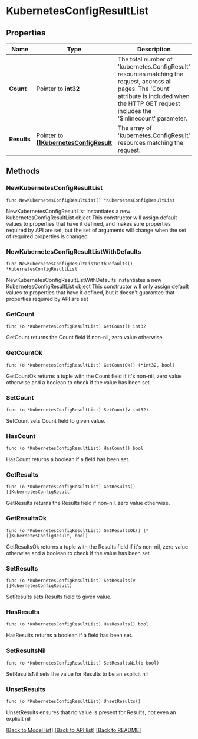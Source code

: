 # KubernetesConfigResultList

## Properties

Name | Type | Description | Notes
------------ | ------------- | ------------- | -------------
**Count** | Pointer to **int32** | The total number of &#39;kubernetes.ConfigResult&#39; resources matching the request, accross all pages. The &#39;Count&#39; attribute is included when the HTTP GET request includes the &#39;$inlinecount&#39; parameter. | [optional] 
**Results** | Pointer to [**[]KubernetesConfigResult**](KubernetesConfigResult.md) | The array of &#39;kubernetes.ConfigResult&#39; resources matching the request. | [optional] 

## Methods

### NewKubernetesConfigResultList

`func NewKubernetesConfigResultList() *KubernetesConfigResultList`

NewKubernetesConfigResultList instantiates a new KubernetesConfigResultList object
This constructor will assign default values to properties that have it defined,
and makes sure properties required by API are set, but the set of arguments
will change when the set of required properties is changed

### NewKubernetesConfigResultListWithDefaults

`func NewKubernetesConfigResultListWithDefaults() *KubernetesConfigResultList`

NewKubernetesConfigResultListWithDefaults instantiates a new KubernetesConfigResultList object
This constructor will only assign default values to properties that have it defined,
but it doesn't guarantee that properties required by API are set

### GetCount

`func (o *KubernetesConfigResultList) GetCount() int32`

GetCount returns the Count field if non-nil, zero value otherwise.

### GetCountOk

`func (o *KubernetesConfigResultList) GetCountOk() (*int32, bool)`

GetCountOk returns a tuple with the Count field if it's non-nil, zero value otherwise
and a boolean to check if the value has been set.

### SetCount

`func (o *KubernetesConfigResultList) SetCount(v int32)`

SetCount sets Count field to given value.

### HasCount

`func (o *KubernetesConfigResultList) HasCount() bool`

HasCount returns a boolean if a field has been set.

### GetResults

`func (o *KubernetesConfigResultList) GetResults() []KubernetesConfigResult`

GetResults returns the Results field if non-nil, zero value otherwise.

### GetResultsOk

`func (o *KubernetesConfigResultList) GetResultsOk() (*[]KubernetesConfigResult, bool)`

GetResultsOk returns a tuple with the Results field if it's non-nil, zero value otherwise
and a boolean to check if the value has been set.

### SetResults

`func (o *KubernetesConfigResultList) SetResults(v []KubernetesConfigResult)`

SetResults sets Results field to given value.

### HasResults

`func (o *KubernetesConfigResultList) HasResults() bool`

HasResults returns a boolean if a field has been set.

### SetResultsNil

`func (o *KubernetesConfigResultList) SetResultsNil(b bool)`

 SetResultsNil sets the value for Results to be an explicit nil

### UnsetResults
`func (o *KubernetesConfigResultList) UnsetResults()`

UnsetResults ensures that no value is present for Results, not even an explicit nil

[[Back to Model list]](../README.md#documentation-for-models) [[Back to API list]](../README.md#documentation-for-api-endpoints) [[Back to README]](../README.md)


